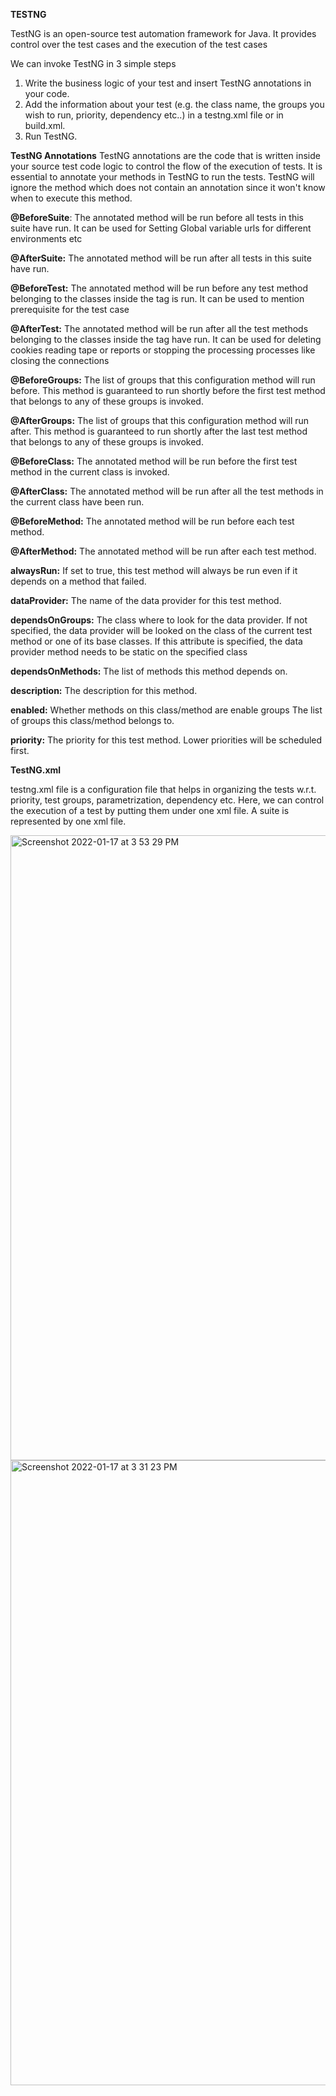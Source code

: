 **TESTNG**

TestNG is an open-source test automation framework for Java. It provides control over the test cases and the execution of the test cases

We can invoke TestNG in 3 simple steps 
1. Write the business logic of your test and insert TestNG annotations in your code.
2. Add the information about your test (e.g. the class name, the groups you wish to run, priority, dependency etc..) in a testng.xml file or in build.xml.
3. Run TestNG.

**TestNG Annotations**
TestNG annotations are the code that is written inside your source test code logic to control the flow of the execution of tests. It is essential to annotate your methods in TestNG to run the tests. TestNG will ignore the method which does not contain an annotation since it won't know when to execute this method.

**@BeforeSuite**: The annotated method will be run before all tests in this suite have run.
It can be used for Setting Global variable urls for different environments etc

**@AfterSuite:** The annotated method will be run after all tests in this suite have run.

**@BeforeTest:** The annotated method will be run before any test method belonging to the classes inside the <test> tag is run. It can be used to mention prerequisite for the test case
  
**@AfterTest:** The annotated method will be run after all the test methods belonging to the classes inside the <test> tag have run. It can be used for deleting cookies reading tape or reports or stopping the processing processes like closing the connections
  
**@BeforeGroups:** The list of groups that this configuration method will run before. This method is guaranteed to run shortly before the first test method that belongs to any of these groups is invoked.
  
**@AfterGroups:** The list of groups that this configuration method will run after. This method is guaranteed to run shortly after the last test method that belongs to any of these groups is invoked.
  
**@BeforeClass:** The annotated method will be run before the first test method in the current class is invoked.
  
**@AfterClass:** The annotated method will be run after all the test methods in the current class have been run. 
  
**@BeforeMethod:** The annotated method will be run before each test method.
  
**@AfterMethod:** The annotated method will be run after each test method.
  
**alwaysRun:** If set to true, this test method will always be run even if it depends on a method that failed.

**dataProvider:** The name of the data provider for this test method.

**dependsOnGroups:** The class where to look for the data provider. If not specified, the data provider will be looked on the class of the current test method or one of its base classes. If this attribute is specified, the data provider method needs to be static on the specified class

**dependsOnMethods:** The list of methods this method depends on.
  
**description:** The description for this method.

**enabled:** Whether methods on this class/method are enable
groups The list of groups this class/method belongs to.

**priority:** The priority for this test method. Lower priorities will be scheduled first.

**TestNG.xml**
  
testng.xml file is a configuration file that helps in organizing the tests w.r.t. priority, test groups, parametrization, dependency etc. Here, we can control the execution of a test by putting them under one xml file. A suite is represented by one xml file. 
  

<img width="1000" alt="Screenshot 2022-01-17 at 3 53 29 PM" src="https://user-images.githubusercontent.com/33338649/149898375-e4577ac7-1001-479a-b1c7-055f7c3b5b0b.png">
  
<img width="1000" alt="Screenshot 2022-01-17 at 3 31 23 PM" src="https://user-images.githubusercontent.com/33338649/149898393-caaab957-d804-4fac-97c8-ad9a69712980.png">
  
